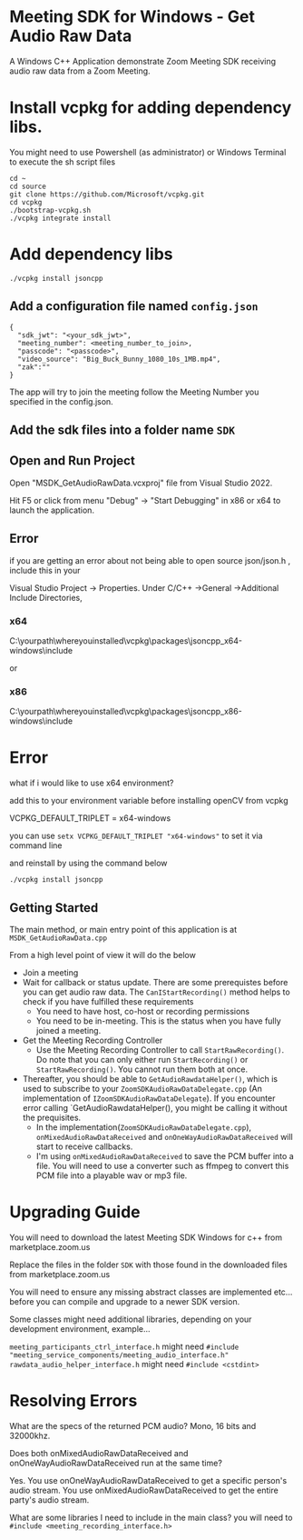 # Meeting SDK for Windows - Get Audio Raw Data

A Windows C++ Application demonstrate Zoom Meeting SDK receiving audio raw data from a Zoom Meeting.

# Install vcpkg for adding dependency libs.
You might need to use Powershell (as administrator) or Windows Terminal to execute the sh script files
```
cd ~
cd source
git clone https://github.com/Microsoft/vcpkg.git
cd vcpkg
./bootstrap-vcpkg.sh
./vcpkg integrate install
```

# Add dependency libs


```
./vcpkg install jsoncpp
```


## Add a configuration file named `config.json`

```
{
  "sdk_jwt": "<your_sdk_jwt>",
  "meeting_number": <meeting_number_to_join>,
  "passcode": "<passcode>",
  "video_source": "Big_Buck_Bunny_1080_10s_1MB.mp4",
  "zak":""
}
```

The app will try to join the meeting follow the Meeting Number you specified in the config.json. 

## Add the sdk files into a folder name `SDK`




## Open and Run Project

Open "MSDK_GetAudioRawData.vcxproj" file from Visual Studio 2022.

Hit F5 or click from menu "Debug" -> "Start Debugging" in x86 or x64 to launch the application.


## Error

if you are getting an error about not being able to open source json/json.h , include this in your

Visual Studio Project -> Properties. Under C/C++ ->General ->Additional Include Directories,

 ### x64
 C:\yourpath\whereyouinstalled\vcpkg\packages\jsoncpp_x64-windows\include
 
 or

 ### x86
 C:\yourpath\whereyouinstalled\vcpkg\packages\jsoncpp_x86-windows\include

  # Error

  what if i would like to use x64 environment?

  add this to your environment variable before installing openCV from vcpkg

  VCPKG_DEFAULT_TRIPLET = x64-windows

  you can use `setx VCPKG_DEFAULT_TRIPLET "x64-windows"` to set it via command line

  and reinstall by using the command below

  ```
  ./vcpkg install jsoncpp
  ```

## Getting Started

The main method, or main entry point of this application is at `MSDK_GetAudioRawData.cpp`

From a high level point of view it will do the below

- Join a meeting
- Wait for callback or status update. There are some prerequistes before you can get audio raw data. The `CanIStartRecording()` method helps to check if you have fulfilled these requirements
  - You need to have host, co-host or recording permissions
  - You need to be in-meeting. This is the status when you have fully joined a meeting.
- Get the Meeting Recording Controller
  - Use the Meeting Recording Controller to call `StartRawRecording()`. Do note that you can only either run `StartRecording()` or `StartRawRecording()`. You cannot run them both at once.
- Thereafter, you should be able to `GetAudioRawdataHelper()`, which is used to subscribe to your `ZoomSDKAudioRawDataDelegate.cpp` (An implementation of `IZoomSDKAudioRawDataDelegate`). If you encounter error calling `GetAudioRawdataHelper(), you might be calling it without the prequisites. 
  - In the implementation(`ZoomSDKAudioRawDataDelegate.cpp`), `onMixedAudioRawDataReceived` and `onOneWayAudioRawDataReceived` will start to receive callbacks.
  - I'm using `onMixedAudioRawDataReceived` to save the PCM buffer into a file. You will need to use a converter such as ffmpeg to convert this PCM file into a playable wav or mp3 file.

# Upgrading Guide

You will need to download the latest Meeting SDK Windows for c++ from marketplace.zoom.us

Replace the files in the folder `SDK` with those found in the downloaded files from marketplace.zoom.us

You will need to ensure any missing abstract classes are implemented etc... before you can compile and upgrade to a newer SDK version.

Some classes might need additional libraries, depending on your development environment, example...

`meeting_participants_ctrl_interface.h` might need `#include "meeting_service_components/meeting_audio_interface.h"`
`rawdata_audio_helper_interface.h` might need `#include <cstdint>`

# Resolving Errors

What are the specs of the returned PCM audio?
Mono, 16 bits and 32000khz.

Does both onMixedAudioRawDataReceived and onOneWayAudioRawDataReceived run at the same time?

Yes. You use onOneWayAudioRawDataReceived to get a specific person's audio stream. You use onMixedAudioRawDataReceived to get the entire party's audio stream.

What are some libraries I need to include in the main class? 
you will need to `#include <meeting_recording_interface.h>`
